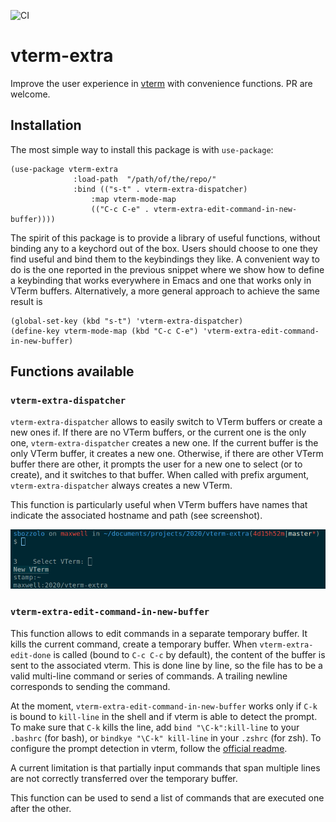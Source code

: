 ![CI](https://github.com/Sbozzolo/vterm-extra/workflows/CI/badge.svg)

# vterm-extra

Improve the user experience in [vterm](https://github.com/akermu/emacs-libvterm)
with convenience functions. PR are welcome.

## Installation

The most simple way to install this package is with `use-package`:
```emacs-lisp
(use-package vterm-extra
              :load-path  "/path/of/the/repo/"
              :bind (("s-t" . vterm-extra-dispatcher)
                  :map vterm-mode-map
                  (("C-c C-e" . vterm-extra-edit-command-in-new-buffer))))
```

The spirit of this package is to provide a library of useful functions, without
binding any to a keychord out of the box. Users should choose to one they find
useful and bind them to the keybindings they like. A convenient way to do is the
one reported in the previous snippet where we show how to define a keybinding
that works everywhere in Emacs and one that works only in VTerm buffers.
Alternatively, a more general approach to achieve the same result is
```emacs-lisp
(global-set-key (kbd "s-t") 'vterm-extra-dispatcher)
(define-key vterm-mode-map (kbd "C-c C-e") 'vterm-extra-edit-command-in-new-buffer)
```

## Functions available

### `vterm-extra-dispatcher`

`vterm-extra-dispatcher` allows to easily switch to VTerm buffers or create a
new ones if. If there are no VTerm buffers, or the current one is the only one,
`vterm-extra-dispatcher` creates a new one. If the current buffer is the only
VTerm buffer, it creates a new one. Otherwise, if there are other VTerm buffer
there are other, it prompts the user for a new one to select (or to create), and
it switches to that buffer. When called with prefix argument,
`vterm-extra-dispatcher` always creates a new VTerm.

This function is particularly useful when VTerm buffers have names that indicate
the associated hostname and path (see screenshot).

![screenshot](disp.png "vterm-extra-dispatcher")

### `vterm-extra-edit-command-in-new-buffer`

This function allows to edit commands in a separate temporary buffer. It kills
the current command, create a temporary buffer. When `vterm-extra-edit-done` is
called (bound to `C-c C-c` by default), the content of the buffer is sent to the
associated vterm. This is done line by line, so the file has to be a valid
multi-line command or series of commands. A trailing newline corresponds to
sending the command.

At the moment, `vterm-extra-edit-command-in-new-buffer` works only if `C-k` is
bound to `kill-line` in the shell and if vterm is able to detect the prompt. To
make sure that `C-k` kills the line, add `bind "\C-k":kill-line` to your
`.bashrc` (for bash), or `bindkye "\C-k" kill-line` in your `.zshrc` (for zsh).
To configure the prompt detection in vterm, follow the [official
readme](https://github.com/akermu/emacs-libvterm#directory-tracking-and-prompt-tracking).

A current limitation is that partially input commands that span multiple lines
are not correctly transferred over the temporary buffer.

This function can be used to send a list of commands that are executed one after
the other.
